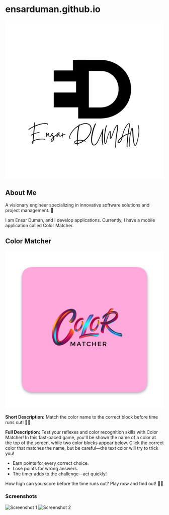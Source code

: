 # ensarduman.github.io

![Ensar Duman Logo](assets/logo2.jpg)

## About Me

A visionary engineer specializing in innovative software solutions and project management. 🚀

I am Ensar Duman, and I develop applications. Currently, I have a mobile application called Color Matcher.

## Color Matcher

![Color Matcher Logo](assets/color_matcher/logo.png)

**Short Description:** Match the color name to the correct block before time runs out! 🎨✨

**Full Description:** Test your reflexes and color recognition skills with Color Matcher! In this fast-paced game, you'll be shown the name of a color at the top of the screen, while two color blocks appear below. Click the correct color that matches the name, but be careful—the text color will try to trick you!

- Earn points for every correct choice.
- Lose points for wrong answers.
- The timer adds to the challenge—act quickly!

How high can you score before the time runs out? Play now and find out! 🎨✨

### Screenshots

![Screenshot 1](assets/color_matcher/ss1.jpg)
![Screenshot 2](assets/color_matcher/ss2.jpg)